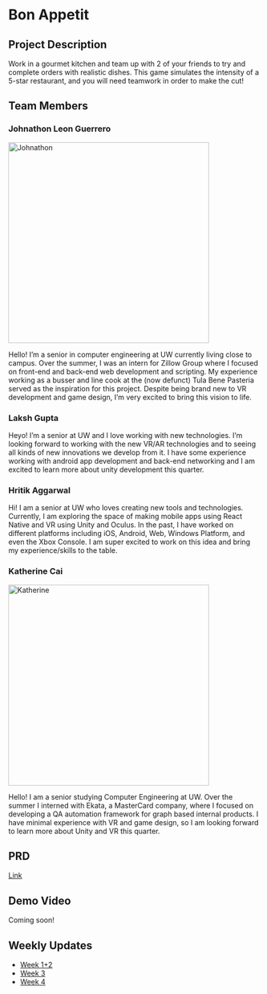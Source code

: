 # Bon Appetit

## Project Description

Work in a gourmet kitchen and team up with 2 of your friends to try and complete
orders with realistic dishes. This game simulates the intensity of a 5-star
restaurant, and you will need teamwork in order to make the cut!

## Team Members

### Johnathon Leon Guerrero

<img src="docs/assets/_DSC3220-Edit.jpg" alt="Johnathon" width="400"/> 

Hello! I’m a senior in computer engineering at UW currently living close to
campus. Over the summer, I was an intern for Zillow Group where I focused on
front-end and back-end web development and scripting. My experience working as a
busser and line cook at the (now defunct) Tula Bene Pasteria served as the
inspiration for this project. Despite being brand new to VR development and game
design, I’m very excited to bring this vision to life.

### Laksh Gupta

Heyo! I’m a senior at UW and I love working with new technologies. I’m looking
forward to working with the new VR/AR technologies and to seeing all kinds of
new innovations we develop from it. I have some experience working with android
app development and back-end networking and I am excited to learn more about
unity development this quarter.

### Hritik Aggarwal

Hi! I am a senior at UW who loves creating new tools and technologies.
Currently, I am exploring the space of making mobile apps using React Native and
VR using Unity and Oculus. In the past, I have worked on different platforms
including iOS, Android, Web, Windows Platform, and even the Xbox Console. I am
super excited to work on this idea and bring my experience/skills to the table.

### Katherine Cai

<img src="docs/assets/DSC01517_Original.jpg" alt="Katherine" width="400"/> 

Hello! I am a senior studying Computer Engineering at UW. Over the summer I 
interned with Ekata, a MasterCard company, where I focused on developing a QA
automation framework for graph based internal products. I have minimal experience
with VR and game design, so I am looking forward to learn more about Unity and VR 
this quarter. 

## PRD

[Link](https://docs.google.com/document/d/1qiKnid1c8BujVksI3OGwbceG1bKiSeyCJPEgfXp2q0I/edit?usp=sharing)

## Demo Video

Coming soon!

## Weekly Updates

- [Week 1+2](https://uwrealitylab.github.io/xrcapstone22wi-team5/week1-2)
- [Week 3](https://uwrealitylab.github.io/xrcapstone22wi-team5/week3)
- [Week 4](https://uwrealitylab.github.io/xrcapstone22wi-team5/week4)
